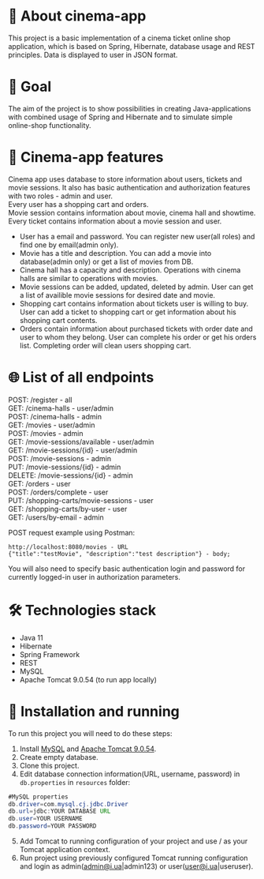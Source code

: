 # 🎥 About cinema-app
This project is a basic implementation of a cinema ticket online shop application, which is based on Spring, Hibernate, database usage and REST principles. Data is displayed to user in JSON format.
# 🎯 Goal
The aim of the project is to show possibilities in creating Java-applications with combined usage of Spring and Hibernate and to simulate simple online-shop functionality.
# 🎦 Cinema-app features
Cinema app uses database to store information about users, tickets and movie sessions. It also has basic authentication and authorization features with two roles - admin and user.   
Every user has a shopping cart and orders.  
Movie session contains information about movie, cinema hall and showtime.  
Every ticket contains information about a movie session and user.
- User has a email and password. You can register new user(all roles) and find one by email(admin only).
- Movie has a title and description. You can add a movie into database(admin only) or get a list of movies from DB.
- Cinema hall has a capacity and description. Operations with cinema halls are similar to operations with movies.
- Movie sessions can be added, updated, deleted by admin. User can get a list of availible movie sessions for desired date and movie.
- Shopping cart contains information about tickets user is willing to buy. User can add a ticket to shopping cart or get information about his shopping cart contents.
- Orders contain information about purchased tickets with order date and user to whom they belong. User can complete his order or get his orders list. Completing order will clean users shopping cart.  
# 🌐 List of all endpoints  
POST: /register - all  
GET: /cinema-halls - user/admin  
POST: /cinema-halls - admin  
GET: /movies - user/admin  
POST: /movies - admin  
GET: /movie-sessions/available - user/admin  
GET: /movie-sessions/{id} - user/admin  
POST: /movie-sessions - admin  
PUT: /movie-sessions/{id} - admin  
DELETE: /movie-sessions/{id} - admin  
GET: /orders - user  
POST: /orders/complete - user  
PUT: /shopping-carts/movie-sessions - user  
GET: /shopping-carts/by-user - user  
GET: /users/by-email - admin  
  
POST request example using Postman:
```
http://localhost:8080/movies - URL
{"title":"testMovie", "description":"test description"} - body;
```
You will also need to specify basic authentication login and password for currently logged-in user in authorization parameters.
# 🛠️ Technologies stack
- Java 11
- Hibernate
- Spring Framework
- REST
- MySQL
- Apache Tomcat 9.0.54 (to run app locally)
# 🧰 Installation and running
To run this project you will need to do these steps:
1. Install [MySQL](https://dev.mysql.com/downloads/) and [Apache Tomcat 9.0.54](https://tomcat.apache.org/download-90.cgi).
2. Create empty database.
3. Clone this project.
4. Edit database connection information(URL, username, password) in ```db.properties``` in ```resources``` folder:
``` java
#MySQL properties
db.driver=com.mysql.cj.jdbc.Driver
db.url=jdbc:YOUR DATABASE URL
db.user=YOUR USERNAME
db.password=YOUR PASSWORD
```
5. Add Tomcat to running configuration of your project and use / as your Tomcat application context.
6. Run project using previously configured Tomcat running configuration and login as admin(admin@i.ua|admin123) or user(user@i.ua|useruser).
